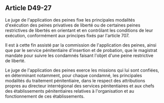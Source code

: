 Article D49-27
----
Le juge de l'application des peines fixe les principales modalités d'exécution
des peines privatives de liberté ou de certaines peines restrictives de libertés
en orientant et en contrôlant les conditions de leur exécution, conformément aux
principes fixés par l'article 707.

Il est à cette fin assisté par la commission de l'application des peines, ainsi
que par le service pénitentiaire d'insertion et de probation, que le magistrat
mandate pour suivre les condamnés faisant l'objet d'une peine restrictive de
liberté.

Le juge de l'application des peines exerce les missions qui lui sont confiées,
en déterminant notamment, pour chaque condamné, les principales modalités du
traitement pénitentiaire, dans le respect des attributions propres au directeur
interrégional des services pénitentiaires et aux chefs des établissements
pénitentiaires relatives à l'organisation et au fonctionnement de ces
établissements.
